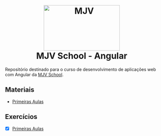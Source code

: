 <h1 align="center">
<img src="https://mir-s3-cdn-cf.behance.net/projects/404/a6056b142520019.Y3JvcCw1MDUsMzk1LDE1MSwxMTg.jpeg" alt="MJV"
  width="250" height="150" />
<br />
MJV School - Angular
</h1>

Repositório destinado para o curso de desenvolvimento de aplicações web com Angular da [MJV School](https://www.mjv.com.br/).

## Materiais

- [Primeiras Aulas](https://github.com/NathanCarlos/turma-devschool-angular-pt-br/blob/master/primeiras-aulas.md)

## Exercícios

- [x] [Primeiras Aulas](./01-primeiras-aulas)
